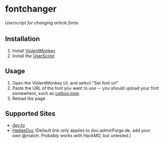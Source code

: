 # fontchanger
###### Userscript for changing article fonts

## Installation
1. Install [ViolentMonkey]
2. Install the [UserScript]

[ViolentMonkey]: https://violentmonkey.github.io/
[UserScript]: https://github.com/stag-enterprises/fontchanger/raw/refs/heads/main/script.user.js

## Usage
1. Open the ViolentMonkey UI, and select "Set font url"
2. Paste the URL of the font you want to use -- you should upload your font somewhere, such as [catbox.moe].
3. Reload the page

[catbox.moe]: https://catbox.moe

## Supported Sites
- [dev.to]
- [HedgeDoc] (Default link only applies to doc.adminForge.de, add your own @match. Probably works with HackMD, but untested.)

[dev.to]: https://dev.to
[HedgeDoc]: https://doc.adminforge.de
